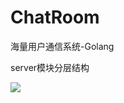 # ChatRoom
海量用户通信系统-Golang

server模块分层结构

![](https://s3.bmp.ovh/imgs/2023/06/12/45e7d18bb5511ba3.png)

